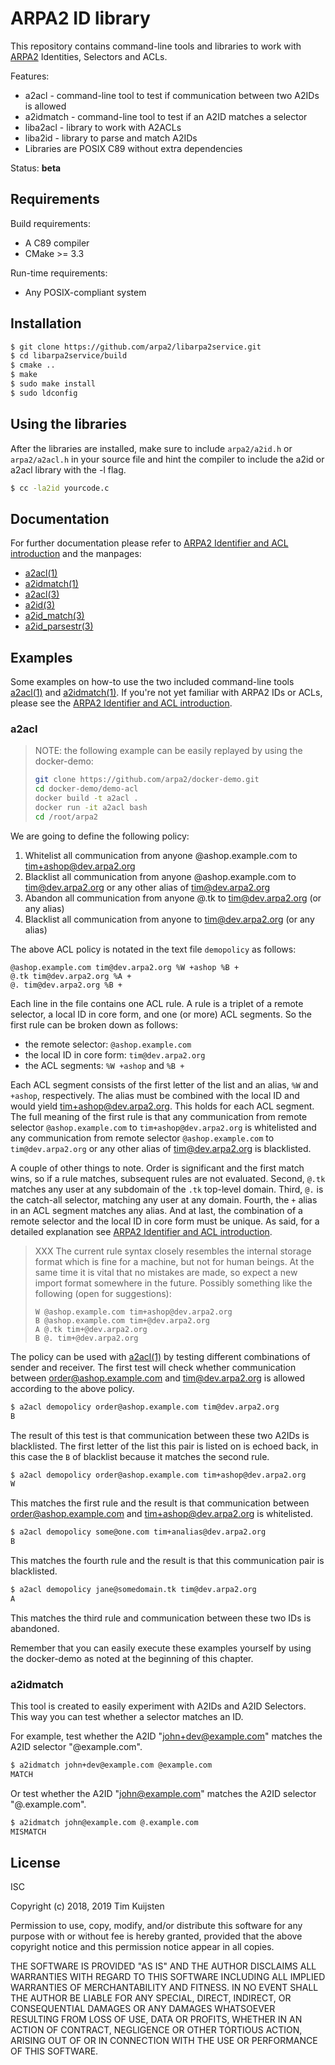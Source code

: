 # ARPA2 ID library

This repository contains command-line tools and libraries to work with [ARPA2]
Identities, Selectors and ACLs.

Features:
* a2acl - command-line tool to test if communication between two A2IDs is allowed
* a2idmatch - command-line tool to test if an A2ID matches a selector
* liba2acl - library to work with A2ACLs
* liba2id - library to parse and match A2IDs
* Libraries are POSIX C89 without extra dependencies

Status: **beta**

## Requirements

Build requirements:
* A C89 compiler
* CMake >= 3.3

Run-time requirements:
* Any POSIX-compliant system

## Installation

```sh
$ git clone https://github.com/arpa2/libarpa2service.git
$ cd libarpa2service/build
$ cmake ..
$ make
$ sudo make install
$ sudo ldconfig
```

## Using the libraries

After the libraries are installed, make sure to include `arpa2/a2id.h` or
`arpa2/a2acl.h` in your source file and hint the compiler to include the a2id or
a2acl library with the -l flag.

```sh
$ cc -la2id yourcode.c
```

## Documentation

For further documentation please refer to [ARPA2 Identifier and ACL introduction]
and the manpages:
* [a2acl(1)]
* [a2idmatch(1)]
* [a2acl(3)]
* [a2id(3)]
* [a2id_match(3)]
* [a2id_parsestr(3)]

## Examples

Some examples on how-to use the two included command-line tools [a2acl(1)] and
[a2idmatch(1)]. If you're not yet familiar with ARPA2 IDs or ACLs, please see
the [ARPA2 Identifier and ACL introduction].

### a2acl

> NOTE: the following example can be easily replayed by using the docker-demo:
> ```sh
> git clone https://github.com/arpa2/docker-demo.git
> cd docker-demo/demo-acl
> docker build -t a2acl .
> docker run -it a2acl bash
> cd /root/arpa2
> ```

We are going to define the following policy:
1. Whitelist all communication from anyone @ashop.example.com to tim+ashop@dev.arpa2.org
2. Blacklist all communication from anyone @ashop.example.com to tim@dev.arpa2.org or
any other alias of tim@dev.arpa2.org
3. Abandon all communication from anyone @.tk to tim@dev.arpa2.org (or any
alias)
4. Blacklist all communication from anyone to tim@dev.arpa2.org (or any alias)

The above ACL policy is notated in the text file `demopolicy` as follows:

```ascii
@ashop.example.com tim@dev.arpa2.org %W +ashop %B +
@.tk tim@dev.arpa2.org %A +
@. tim@dev.arpa2.org %B +
```

Each line in the file contains one ACL rule. A rule is a triplet of a remote
selector, a local ID in core form, and one (or more) ACL segments. So the first
rule can be broken down as follows:
* the remote selector: `@ashop.example.com`
* the local ID in core form: `tim@dev.arpa2.org`
* the ACL segments: `%W +ashop` and `%B +`

Each ACL segment consists of the first letter of the list and an alias, `%W` and
`+ashop`, respectively. The alias must be combined with the local ID and would
yield tim+ashop@dev.arpa2.org. This holds for each ACL segment. The full meaning
of the first rule is that any communication from remote selector
`@ashop.example.com` to `tim+ashop@dev.arpa2.org` is whitelisted and any
communication from remote selector `@ashop.example.com` to `tim@dev.arpa2.org`
or any other alias of tim@dev.arpa2.org is blacklisted.

A couple of other things to note. Order is significant and the first match wins,
so if a rule matches, subsequent rules are not evaluated. Second, `@.tk` matches
any user at any subdomain of the `.tk` top-level domain. Third, `@.` is the
catch-all selector, matching any user at any domain. Fourth, the `+` alias in an
ACL segment matches any alias. And at last, the combination of a remote selector
and the local ID in core form must be unique. As said, for a detailed
explanation see [ARPA2 Identifier and ACL introduction].

> XXX The current rule syntax closely resembles the internal storage format
> which is fine for a machine, but not for human beings. At the same time it is
> vital that no mistakes are made, so expect a new import format somewhere in
> the future. Possibly something like the following (open for suggestions):
>
> ```ascii
> W @ashop.example.com tim+ashop@dev.arpa2.org
> B @ashop.example.com tim+@dev.arpa2.org
> A @.tk tim+@dev.arpa2.org
> B @. tim+@dev.arpa2.org
> ```

The policy can be used with [a2acl(1)] by testing different combinations of
sender and receiver. The first test will check whether communication between
order@ashop.example.com and tim@dev.arpa2.org is allowed according to the above
policy.

```sh
$ a2acl demopolicy order@ashop.example.com tim@dev.arpa2.org
B
```
The result of this test is that communication between these two A2IDs is
blacklisted. The first letter of the list this pair is listed on is echoed back,
in this case the `B` of blacklist because it matches the second rule.

```sh
$ a2acl demopolicy order@ashop.example.com tim+ashop@dev.arpa2.org
W
```

This matches the first rule and the result is that communication between
order@ashop.example.com and tim+ashop@dev.arpa2.org is whitelisted.

```sh
$ a2acl demopolicy some@one.com tim+analias@dev.arpa2.org
B
```

This matches the fourth rule and the result is that this communication pair is
blacklisted.

```sh
$ a2acl demopolicy jane@somedomain.tk tim@dev.arpa2.org
A
```

This matches the third rule and communication between these two IDs is abandoned.

Remember that you can easily execute these examples yourself by using the
docker-demo as noted at the beginning of this chapter.

### a2idmatch

This tool is created to easily experiment with A2IDs and A2ID Selectors. This
way you can test whether a selector matches an ID.

For example, test whether the A2ID "john+dev@example.com" matches the A2ID
selector "@example.com".

```sh
$ a2idmatch john+dev@example.com @example.com
MATCH
```

Or test whether the A2ID "john@example.com" matches the A2ID selector
"@.example.com".

```sh
$ a2idmatch john@example.com @.example.com
MISMATCH
```

## License

ISC

Copyright (c) 2018, 2019 Tim Kuijsten

Permission to use, copy, modify, and/or distribute this software for any purpose
with or without fee is hereby granted, provided that the above copyright notice
and this permission notice appear in all copies.

THE SOFTWARE IS PROVIDED "AS IS" AND THE AUTHOR DISCLAIMS ALL WARRANTIES WITH
REGARD TO THIS SOFTWARE INCLUDING ALL IMPLIED WARRANTIES OF MERCHANTABILITY AND
FITNESS. IN NO EVENT SHALL THE AUTHOR BE LIABLE FOR ANY SPECIAL, DIRECT,
INDIRECT, OR CONSEQUENTIAL DAMAGES OR ANY DAMAGES WHATSOEVER RESULTING FROM LOSS
OF USE, DATA OR PROFITS, WHETHER IN AN ACTION OF CONTRACT, NEGLIGENCE OR OTHER
TORTIOUS ACTION, ARISING OUT OF OR IN CONNECTION WITH THE USE OR PERFORMANCE OF
THIS SOFTWARE.

[ARPA2]: http://arpa2.net
[ARPA2 Identifier and ACL introduction]: /doc/design/a2idacl-intro.md
[a2acl(1)]: https://netsend.nl/arpa2/a2acl.1.html
[a2idmatch(1)]: https://netsend.nl/arpa2/a2idmatch.1.html
[a2id(3)]: https://netsend.nl/arpa2/a2id.3.html
[a2acl(3)]: https://netsend.nl/arpa2/a2acl.3.html
[a2id_match(3)]: https://netsend.nl/arpa2/a2id_match.3.html
[a2id_parsestr(3)]: https://netsend.nl/arpa2/a2id_parsestr.3.html
[a2idgrammar.txt]: /doc/design/a2idgrammar.txt
[a2idselgrammar.txt]: /doc/design/a2idselgrammar.txt
[ARPA2CM]: https://github.com/arpa2/arpa2cm
